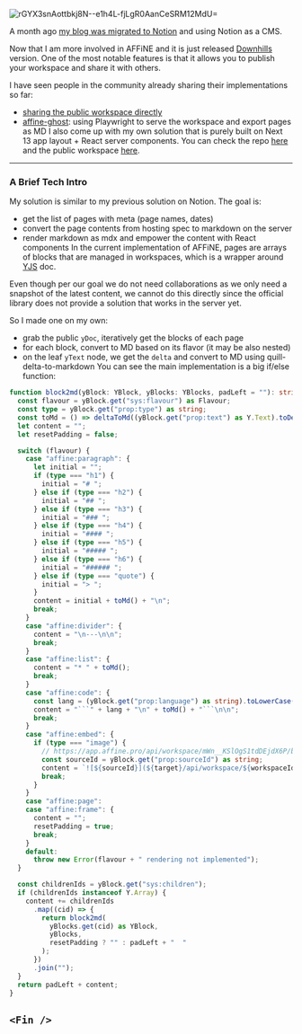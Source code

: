![rGYX3snAottbkj8N--e1h4L-fjLgR0AanCeSRM12MdU=](https://app.affine.pro/api/workspace/test/blob/rGYX3snAottbkj8N--e1h4L-fjLgR0AanCeSRM12MdU=)

A month ago [my blog was migrated to Notion](https://pengx17.vercel.app/posts/mdx-to-notion) and using Notion as a CMS.

Now that I am more involved in AFFiNE and it is just released [Downhills](https://twitter.com/AffineOfficial/status/1626507416019009536) version. One of the most notable features is that it allows you to publish your workspace and share it with others.

I have seen people in the community already sharing their implementations so far:

* [sharing the public workspace directly](https://app.affine.pro/public-workspace/MTjEmB7Chv-qxl_Yx-Syt/1f93d7efbc654dee9b0fae108d555554)
* [affine-ghost](https://github.com/tzhangchi/AFFiNE-ghost): using Playwright to serve the workspace and export pages as MD
I also come up with my own solution that is purely built on Next 13 app layout + React server components. You can check the repo [here](https://github.com/pengx17/next-blog-affine)  and the public workspace [here](https://app.affine.pro/public-workspace/MTjEmB7Chv-qxl_Yx-Syt).


---

### A Brief Tech Intro

My solution is similar to my previous solution on Notion. The goal is:

* get the list of pages with meta (page names, dates)
* convert the page contents from hosting spec to markdown on the server
* render markdown as mdx and empower the content with React components
In the current implementation of AFFiNE, pages are arrays of blocks that are managed in workspaces, which is a wrapper around [YJS](https://github.com/yjs/yjs) doc.

Even though per our goal we do not need collaborations as we only need a snapshot of the latest content, we cannot do this directly since the official library does not provide a solution that works in the server yet.

So I made one on my own:

* grab the public `yDoc`, iteratively get the blocks of each page
* for each block, convert to MD based on its flavor (it may be also nested)
* on the leaf `yText` node, we get the `delta` and convert to MD using  quill-delta-to-markdown
You can see the main implementation is a big if/else function:

```typescript
function block2md(yBlock: YBlock, yBlocks: YBlocks, padLeft = ""): string {
  const flavour = yBlock.get("sys:flavour") as Flavour;
  const type = yBlock.get("prop:type") as string;
  const toMd = () => deltaToMd((yBlock.get("prop:text") as Y.Text).toDelta());
  let content = "";
  let resetPadding = false;

  switch (flavour) {
    case "affine:paragraph": {
      let initial = "";
      if (type === "h1") {
        initial = "# ";
      } else if (type === "h2") {
        initial = "## ";
      } else if (type === "h3") {
        initial = "### ";
      } else if (type === "h4") {
        initial = "#### ";
      } else if (type === "h5") {
        initial = "##### ";
      } else if (type === "h6") {
        initial = "###### ";
      } else if (type === "quote") {
        initial = "> ";
      }
      content = initial + toMd() + "\n";
      break;
    }
    case "affine:divider": {
      content = "\n---\n\n";
      break;
    }
    case "affine:list": {
      content = "* " + toMd();
      break;
    }
    case "affine:code": {
      const lang = (yBlock.get("prop:language") as string).toLowerCase();
      content = "```" + lang + "\n" + toMd() + "```\n\n";
      break;
    }
    case "affine:embed": {
      if (type === "image") {
        // https://app.affine.pro/api/workspace/mWn__KSlOgS1tdDEjdX6P/blob/hG9UPLuPwAO_Ahot5ztXkr53NVIRKaMb_7NcPaiK5MQ=
        const sourceId = yBlock.get("prop:sourceId") as string;
        content = `![${sourceId}](${target}/api/workspace/${workspaceId}/blob/${sourceId})\n\n`;
        break;
      }
    }
    case "affine:page":
    case "affine:frame": {
      content = "";
      resetPadding = true;
      break;
    }
    default:
      throw new Error(flavour + " rendering not implemented");
  }

  const childrenIds = yBlock.get("sys:children");
  if (childrenIds instanceof Y.Array) {
    content += childrenIds
      .map((cid) => {
        return block2md(
          yBlocks.get(cid) as YBlock,
          yBlocks,
          resetPadding ? "" : padLeft + "  "
        );
      })
      .join("");
  }
  return padLeft + content;
}
```

## `<Fin />`

